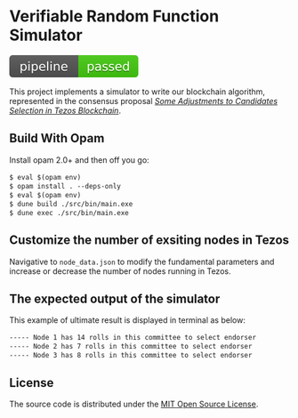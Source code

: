 # Verifiable Random Function Simulator

![Pipeline status](pipeline.svg)

This project implements a simulator to write our blockchain algorithm, represented in the consensus proposal [*Some Adjustments to Candidates Selection in Tezos Blockchain*][paper].

## Build With Opam

Install opam 2.0+ and then off you go:

```console
$ eval $(opam env)
$ opam install . --deps-only
$ eval $(opam env)
$ dune build ./src/bin/main.exe
$ dune exec ./src/bin/main.exe
```

## Customize the number of exsiting nodes in Tezos

Navigative to `node_data.json` to modify the fundamental parameters and increase or decrease the number of nodes running in Tezos.

## The expected output of the simulator

This example of ultimate result is displayed in terminal as below:

```console
----- Node 1 has 14 rolls in this committee to select endorser 
----- Node 2 has 7 rolls in this committee to select endorser 
----- Node 3 has 8 rolls in this committee to select endorser 
```


## License

The source code is distributed under the [MIT Open Source
License](https://opensource.org/licenses/MIT).

[paper]: https://drive.google.com/file/d/1o6Brp76OofgoD9lXMHtFYzedg40XSblb/view?usp=sharing
